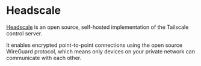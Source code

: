 # Headscale

[Headscale](https://headscale.net) is an open source, self-hosted implementation of the Tailscale control server.

It enables encrypted point-to-point connections using the open source WireGuard protocol, which means only devices on your private network can communicate with each other.
